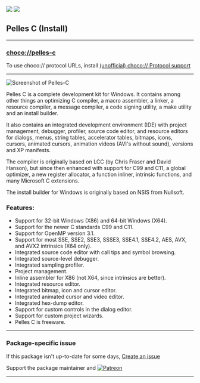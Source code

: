 [![](https://img.shields.io/chocolatey/v/pelles-c?color=green&label=pelles-c)](https://chocolatey.org/packages/pelles-c) [![](https://img.shields.io/chocolatey/dt/pelles-c)](https://chocolatey.org/packages/pelles-c)

## Pelles C (Install)

---

### [choco://pelles-c](choco://pelles-c)
To use choco:// protocol URLs, install [(unofficial) choco:// Protocol support ](https://chocolatey.org/packages/choco-protocol-support)

---

![Screenshot of Pelles-C](https://cdn.jsdelivr.net/gh/tunisiano187/Chocolatey-packages@66305967ad62ff0228e151e89cb6a361e3300d0a/automatic/pelles-c/pelles-c_screenshot.png)
	
Pelles C is a complete development kit for Windows. It contains among other things an optimizing C compiler, a macro assembler, a linker, a resource compiler, a message compiler, a code signing utility, a make utility and an install builder. 

It also contains an integrated development environment (IDE) with project management, debugger, profiler, source code editor, and resource editors for dialogs, menus, string tables, accelerator tables, bitmaps, icons, cursors, animated cursors, animation videos (AVI's without sound), versions and XP manifests.

The compiler is originally based on LCC (by Chris Fraser and David Hanson), but since then enhanced with support for C99 and C11, a global optimizer, a new register allocator, a function inliner, intrinsic functions, and many Microsoft C extensions.

The install builder for Windows is originally based on NSIS from Nullsoft.

### Features:
* Support for 32-bit Windows (X86) and 64-bit Windows (X64).
* Support for the newer C standards C99 and C11.
* Support for OpenMP version 3.1.
* Support for most SSE, SSE2, SSE3, SSSE3, SSE4.1, SSE4.2, AES, AVX, and AVX2 intrinsics (X64 only).
* Integrated source code editor with call tips and symbol browsing.
* Integrated source-level debugger.
* Integrated sampling profiler.
* Project management.
* Inline assembler for X86 (not X64, since intrinsics are better).
* Integrated resource editor.
* Integrated bitmap, icon and cursor editor.
* Integrated animated cursor and video editor.
* Integrated hex-dump editor.
* Support for custom controls in the dialog editor.
* Support for custom project wizards.
* Pelles C is freeware. 	

---

### Package-specific issue
If this package isn't up-to-date for some days, [Create an issue](https://github.com/tunisiano187/Chocolatey-packages/issues/new/choose)

Support the package maintainer and [![Patreon](https://cdn.jsdelivr.net/gh/tunisiano187/Chocolatey-packages@d15c4e19c709e7148588d4523ffc6dd3cd3c7e5e/icons/patreon.png)](https://www.patreon.com/bePatron?u=39585820)

---
